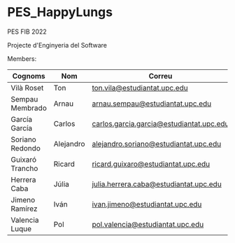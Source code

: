 # PES_HappyLungs
PES FIB 2022

Projecte d'Enginyeria del Software

Members:

| Cognoms         | Nom       | Correu                                   | Github             |
|-----------------|-----------|------------------------------------------|--------------------|
| Vilà Roset      | Ton       | ton.vila@estudiantat.upc.edu             | /tonvilro          |
| Sempau Membrado | Arnau     | arnau.sempau@estudiantat.upc.edu         | /arnausempau       |
| García García   | Carlos    | carlos.garcia.garcia@estudiantat.upc.edu | /colotto7          |
| Soriano Redondo | Alejandro | alejandro.soriano@estudiantat.upc.edu    | /Alexsor00         |
| Guixaró Trancho | Ricard    | ricard.guixaro@estudiantat.upc.edu       | /rguixaro          |
| Herrera Caba    | Júlia     | julia.herrera.caba@estudiantat.upc.edu   | /juliahc           |
| Jimeno Ramírez  | Iván      | ivan.jimeno@estudiantat.upc.edu          | /IvanJimenoRamirez |
| Valencia Luque  | Pol       | pol.valencia@estudiantat.upc.edu         | /polkp22           |
 